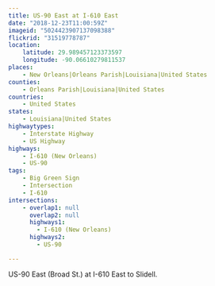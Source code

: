 ```yaml
---
title: US-90 East at I-610 East
date: "2018-12-23T11:00:59Z"
imageid: "5024423907137098388"
flickrid: "31519778787"
location:
    latitude: 29.989457123373597
    longitude: -90.06610279811537
places:
    - New Orleans|Orleans Parish|Louisiana|United States
counties:
    - Orleans Parish|Louisiana|United States
countries:
    - United States
states:
    - Louisiana|United States
highwaytypes:
    - Interstate Highway
    - US Highway
highways:
    - I-610 (New Orleans)
    - US-90
tags:
    - Big Green Sign
    - Intersection
    - I-610
intersections:
    - overlap1: null
      overlap2: null
      highways1:
        - I-610 (New Orleans)
      highways2:
        - US-90

---
```

US-90 East (Broad St.) at I-610 East to Slidell.